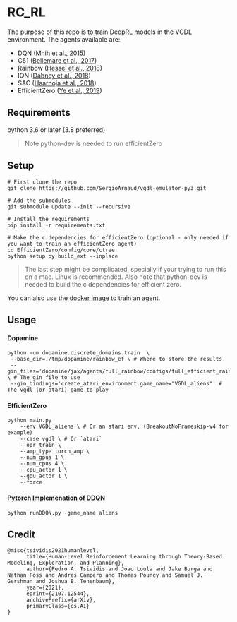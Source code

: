 # RC_RL
The purpose of this repo is to train DeepRL models in the VGDL environment. The agents
available are:

* DQN ([Mnih et al., 2015](https://storage.googleapis.com/deepmind-media/dqn/DQNNaturePaper.pdf))
* C51 ([Bellemare et al., 2017](http://proceedings.mlr.press/v70/bellemare17a.html))
* Rainbow ([Hessel et al., 2018](https://www.aaai.org/ocs/index.php/AAAI/AAAI18/paper/download/17204/16680))
* IQN ([Dabney et al., 2018](https://arxiv.org/abs/1806.06923))
* SAC ([Haarnoja et al., 2018](https://arxiv.org/abs/1812.05905))
* EfficientZero ([Ye et al., 2019](https://arxiv.org/abs/2111.00210))

## Requirements

python 3.6 or later (3.8 preferred)
> Note python-dev is needed to run efficientZero

## Setup

```
# First clone the repo
git clone https://github.com/SergioArnaud/vgdl-emulator-py3.git

# Add the submodules
git submodule update --init --recursive

# Install the requirements
pip install -r requirements.txt

# Make the c dependencies for efficientZero (optional - only needed if you want to train an efficientZero agent) 
cd EfficientZero/config/core/ctree
python setup.py build_ext --inplace

```

>  The last step might be complicated, specially if your trying to run this on a mac. Linux is recommended. Also note that python-dev is needed to build the c dependencies for efficient zero.

You can also use the [docker image](docker/) to train an agent. 

## Usage

#### Dopamine

```
python -um dopamine.discrete_domains.train  \
 --base_dir=./tmp/dopamine/rainbow_ef \ # Where to store the results
 --gin_files='dopamine/jax/agents/full_rainbow/configs/full_efficient_rainbow.gin' \ # The gin file to use
 --gin_bindings='create_atari_environment.game_name="VGDL_aliens"' # The vgdl (or atari) game to play
```

#### EfficientZero

```
python main.py 
    --env VGDL_aliens \ # Or an atari env, (BreakoutNoFrameskip-v4 for example)
    --case vgdl \ # Or `atari`
    --opr train \
    --amp_type torch_amp \
    --num_gpus 1 \
    --num_cpus 4 \
    --cpu_actor 1 \
    --gpu_actor 1 \
    --force
```

#### Pytorch Implemenation of DDQN

```
python runDDQN.py -game_name aliens
```


## Credit

```
@misc{tsividis2021humanlevel,
      title={Human-Level Reinforcement Learning through Theory-Based Modeling, Exploration, and Planning}, 
      author={Pedro A. Tsividis and Joao Loula and Jake Burga and Nathan Foss and Andres Campero and Thomas Pouncy and Samuel J. Gershman and Joshua B. Tenenbaum},
      year={2021},
      eprint={2107.12544},
      archivePrefix={arXiv},
      primaryClass={cs.AI}
}



